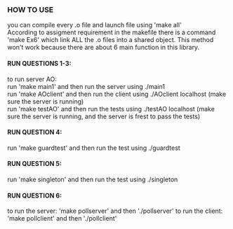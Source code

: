 ### HOW TO USE 
you can compile every .o file and launch file using 'make all' <br>
According to assigment requirement in the makefile there is a command 'make Ex6' which link ALL the .o files into a shared object. This method won't work because there are about 6 main function in this library. <br>

#### RUN QUESTIONS 1-3:
to run server AO: <br>
run 'make main1' and then run the server using ./main1 <br>
run 'make AOclient' and then run the client using ./AOclient localhost (make sure the server is running)  <br>
run 'make testAO' and then run the tests using ./testAO localhost (make sure the server is running, and the server is frest to pass the tests) <br>

#### RUN QUESTION 4:
run 'make guardtest' and then run the test using ./guardtest<br>

#### RUN QUESTION 5:
run 'make singleton' and then run the test using ./singleton<br>

#### RUN QUESTION 6:
to run the server: 'make pollserver' and then './pollserver'
to run the client: 'make pollclient' and then './pollclient'